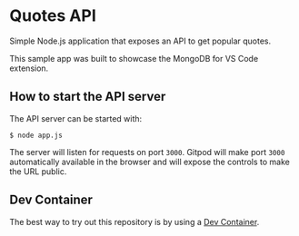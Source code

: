 # Quotes API

Simple Node.js application that exposes an API to get popular quotes.

This sample app was built to showcase the MongoDB for VS Code extension.

## How to start the API server

The API server can be started with:

```
$ node app.js
```
The server will listen for requests on port `3000`. Gitpod will make port `3000` automatically available in the browser and will expose the controls to make the URL public.

## Dev Container

The best way to try out this repository is by using a [Dev Container](https://code.visualstudio.com/docs/devcontainers/containers).